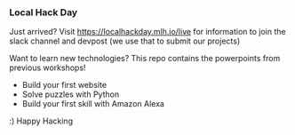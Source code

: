 ### Local Hack Day
Just arrived? Visit https://localhackday.mlh.io/live for information to join the slack channel and devpost (we use that to submit our projects) 

Want to learn new technologies? This repo contains the powerpoints from previous workshops!  

* Build your first website
* Solve puzzles with Python
* Build your first skill with Amazon Alexa

:) Happy Hacking